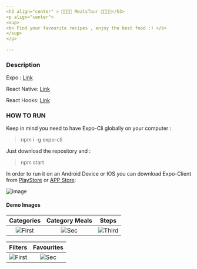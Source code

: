 ```yaml
---
<h3 align="center" > 🍤🍨🍇🍷 MealsTour 🍷🍇🍨🍤</h3> 
<p align="center">  
<sup> 
<b> Find your favourite recipes , enjoy the best food :) </b>       
</sup>          
</p>                     
                      
---                                
```

                                
### Description                
     
Expo : [Link](https://docs.expo.io/guides/)        
     
React Native: [Link](https://reactnative.dev/docs/getting-started) 
 
React Hooks: [Link](https://reactjs.org/docs/hooks-reference.html)   
  
### HOW TO RUN   
  
Keep in mind you need to have Expo-Cli globally on your computer :   
 
>npm i -g expo-cli

Just download the repository and :     
 
>npm start

In order to run it on an Android Device or IOS you can download Expo-Client from [PlayStore](https://play.google.com/store/apps/details?id=host.exp.exponent&hl=en) or [APP Store](https://apps.apple.com/us/app/expo-client/id982107779):

![image](https://user-images.githubusercontent.com/20374208/82951086-34136180-9faf-11ea-8ca4-d5ddbe2bc029.png)

#### Demo Images

| Categories | Category Meals | Steps
|:-:|:-:|:-:|
| ![First](https://user-images.githubusercontent.com/20374208/89298669-488a6f00-d66e-11ea-8a3b-174448449180.jpg) | ![Sec](https://user-images.githubusercontent.com/20374208/89298684-50e2aa00-d66e-11ea-8b41-2649cf46a483.jpg) | ![Third](https://user-images.githubusercontent.com/20374208/89298678-4e805000-d66e-11ea-91c3-0cc5557479bd.jpg) |


| Filters | Favourites |
|:-:|:-:|
| ![First](https://user-images.githubusercontent.com/20374208/89298652-41fbf780-d66e-11ea-8796-44981323dd52.jpg) | ![Sec](https://user-images.githubusercontent.com/20374208/89298655-432d2480-d66e-11ea-9757-e8a0b021ef4a.jpg) | 
